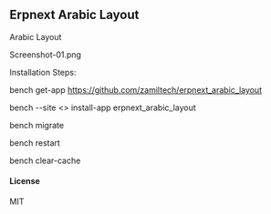 ## Erpnext Arabic Layout

Arabic Layout

Screenshot-01.png

Installation Steps:

bench get-app https://github.com/zamiltech/erpnext_arabic_layout

bench --site <<sitename>> install-app erpnext_arabic_layout

bench migrate

bench restart

bench clear-cache


#### License

MIT



